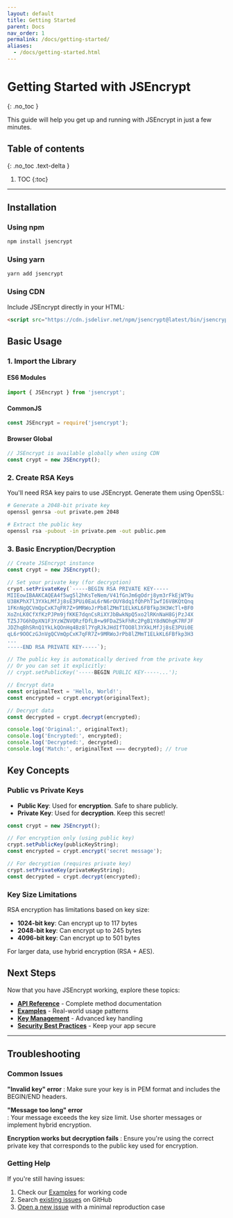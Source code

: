 ```yaml
---
layout: default
title: Getting Started
parent: Docs
nav_order: 1
permalink: /docs/getting-started/
aliases:
  - /docs/getting-started.html
---
```


# Getting Started with JSEncrypt
{: .no_toc }

This guide will help you get up and running with JSEncrypt in just a few minutes.

## Table of contents
{: .no_toc .text-delta }

1. TOC
{:toc}

---

## Installation

### Using npm

```bash
npm install jsencrypt
```

### Using yarn

```bash
yarn add jsencrypt
```

### Using CDN

Include JSEncrypt directly in your HTML:

```html
<script src="https://cdn.jsdelivr.net/npm/jsencrypt@latest/bin/jsencrypt.min.js"></script>
```

## Basic Usage

### 1. Import the Library

#### ES6 Modules
```javascript
import { JSEncrypt } from 'jsencrypt';
```

#### CommonJS
```javascript
const JSEncrypt = require('jsencrypt');
```

#### Browser Global
```javascript
// JSEncrypt is available globally when using CDN
const crypt = new JSEncrypt();
```

### 2. Create RSA Keys

You'll need RSA key pairs to use JSEncrypt. Generate them using OpenSSL:

```bash
# Generate a 2048-bit private key
openssl genrsa -out private.pem 2048

# Extract the public key
openssl rsa -pubout -in private.pem -out public.pem
```

### 3. Basic Encryption/Decryption

```javascript
// Create JSEncrypt instance
const crypt = new JSEncrypt();

// Set your private key (for decryption)
crypt.setPrivateKey(`-----BEGIN RSA PRIVATE KEY-----
MIIEowIBAAKCAQEA4f5wg5l2hKsTeNem/V41fGnJm6gOdrj8ym3rFkEjWT9u
U38KPhX7l3YXkLMfJj8sE3PUi0EaL6rN6rOUY8dq1fQhPhT1wfI6V8KQtQnq
1FKnNgQCVmQpCxK7qFR7Z+9MRWoJrPb8lZMmT1ELkKL6FBfkp3H3WcTl+BF0
XoZnLK0CfXfKzPJPm9jfKKE7dqnCsRiXYJbBwkNpQ5xo2lRKnNaH8GjPzJ4X
TZ5J7G6hDpXN1F3YzWZNVQRzfDfLB+w9FDaZ5kFhRc2PgB1Y8dNOhgK7RFJF
JDZhqBhSRnQ1YkLkQOnHq4Bz8l7YgRJkJHdIfTOO8l3YXkLMfJj8sE3PUi0E
qL6r9OOCzGJnVgQCVmQpCxK7qFR7Z+9MRWoJrPb8lZMmT1ELkKL6FBfkp3H3
...
-----END RSA PRIVATE KEY-----`);

// The public key is automatically derived from the private key
// Or you can set it explicitly:
// crypt.setPublicKey('-----BEGIN PUBLIC KEY-----...');

// Encrypt data
const originalText = 'Hello, World!';
const encrypted = crypt.encrypt(originalText);

// Decrypt data
const decrypted = crypt.decrypt(encrypted);

console.log('Original:', originalText);
console.log('Encrypted:', encrypted);
console.log('Decrypted:', decrypted);
console.log('Match:', originalText === decrypted); // true
```

## Key Concepts

### Public vs Private Keys

- **Public Key**: Used for **encryption**. Safe to share publicly.
- **Private Key**: Used for **decryption**. Keep this secret!

```javascript
const crypt = new JSEncrypt();

// For encryption only (using public key)
crypt.setPublicKey(publicKeyString);
const encrypted = crypt.encrypt('secret message');

// For decryption (requires private key)
crypt.setPrivateKey(privateKeyString);  
const decrypted = crypt.decrypt(encrypted);
```

### Key Size Limitations

RSA encryption has limitations based on key size:

- **1024-bit key**: Can encrypt up to 117 bytes
- **2048-bit key**: Can encrypt up to 245 bytes  
- **4096-bit key**: Can encrypt up to 501 bytes

For larger data, use hybrid encryption (RSA + AES).

## Next Steps

Now that you have JSEncrypt working, explore these topics:

- **[API Reference](../api/)** - Complete method documentation
- **[Examples](../examples/)** - Real-world usage patterns
- **[Key Management](../key-management/)** - Advanced key handling
- **[Security Best Practices](../security/)** - Keep your app secure

---

## Troubleshooting

### Common Issues

**"Invalid key" error**
: Make sure your key is in PEM format and includes the BEGIN/END headers.

**"Message too long" error**  
: Your message exceeds the key size limit. Use shorter messages or implement hybrid encryption.

**Encryption works but decryption fails**
: Ensure you're using the correct private key that corresponds to the public key used for encryption.

### Getting Help

If you're still having issues:

1. Check our [Examples](../examples/) for working code
2. Search [existing issues](https://github.com/travist/jsencrypt/issues) on GitHub
3. [Open a new issue](https://github.com/travist/jsencrypt/issues/new) with a minimal reproduction case
